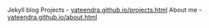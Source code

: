 Jekyll blog
Projects - [yateendra.github.io/projects.html](https://yateendra.github.io/projects.html)
About me  - [yateendra.github.io/about.html](https://yateendra.github.io/about.html)
